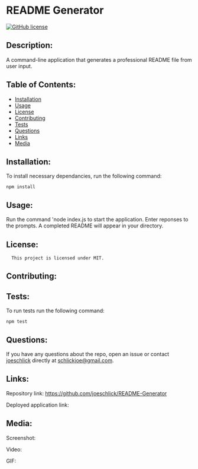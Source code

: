 # README Generator
[![GitHub license](https://img.shields.io/badge/license-MIT-blue.svg)](https://github.com/joeschlick/readme-generator)

## Description:

A command-line application that generates a professional README file from user input.

## Table of Contents:

* [Installation](#installation)
* [Usage](#usage)
* [License](#license)
* [Contributing](#contributing)
* [Tests](#tests)
* [Questions](#questions)
* [Links](#links)
* [Media](#media)

## Installation:

To install necessary dependancies, run the following command:

```
npm install
```

## Usage:

Run the command 'node index.js to start the application. Enter reponses to the prompts. A completed README will appear in your directory.

## License:
      
      This project is licensed under MIT.

## Contributing:



## Tests:

To run tests run the following command:

```
npm test
```

## Questions:

If you have any questions about the repo, open an issue or contact [joeschlick](https://github.com/joeschlick/README-Generator) directly at schlickjoe@gmail.com.

## Links:

Repository link: https://github.com/joeschlick/README-Generator

Deployed application link: 

## Media:

Screenshot: 

Video: 

GIF: 
